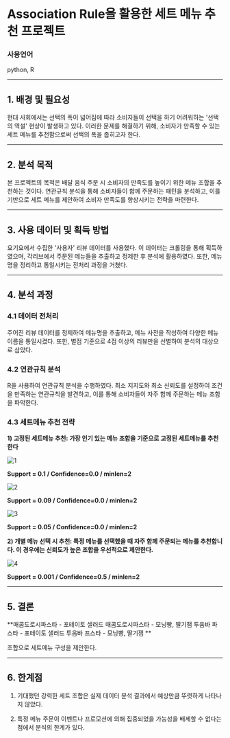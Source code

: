 # Association Rule을 활용한 세트 메뉴 추천 프로젝트

### 사용언어
python, R

---

## 1. 배경 및 필요성
현대 사회에서는 선택의 폭이 넓어짐에 따라 소비자들이 선택을 하기 어려워하는 '선택의 역설' 현상이 발생하고 있다.
이러한 문제를 해결하기 위해, 소비자가 만족할 수 있는 세트 메뉴를 추천함으로써 선택의 폭을 좁히고자 한다.

---

## 2. 분석 목적
본 프로젝트의 목적은 배달 음식 주문 시 소비자의 만족도를 높이기 위한 메뉴 조합을 추천하는 것이다.
연관규칙 분석을 통해 소비자들이 함께 주문하는 패턴을 분석하고, 이를 기반으로 세트 메뉴를 제안하여 소비자 만족도를 향상시키는 전략을 마련한다.

---

## 3. 사용 데이터 및 획득 방법
요기요에서 수집한 '사용자' 리뷰 데이터를 사용했다. 이 데이터는 크롤링을 통해 획득하였으며, 각리브에서 주문된 메뉴들을 추출하고 정제한 후 분석에 활용하였다.
또한, 메뉴명을 정리하고 통일시키는 전처리 과정을 거쳤다.

---

## 4. 분석 과정
### 4.1 데이터 전처리
주어진 리뷰 데이터를 정제하여 메뉴명을 추출하고, 메뉴 사전을 작성하여 다양한 메뉴 이름을 통일시켰다.
또한, 별점 기준으로 4점 이상의 리뷰만을 선별하여 분석의 대상으로 삼았다.


### 4.2 연관규칙 분석
R을 사용하여 연관규칙 분석을 수행하였다. 최소 지지도와 최소 신뢰도를 설정하여 조건을 만족하는 연관규칙을 발견하고, 이를 통해 소비자들이 자주 함께 주문하는 메뉴 조합을 파악한다. 



### 4.3 세트메뉴 추천 전략
**1) 고정된 세트메뉴 추천: 가장 인기 있는 메뉴 조합을 기준으로 고정된 세트메뉴를 추천한다**

![1](https://github.com/user-attachments/assets/b9766a6f-8475-4e7c-8f2e-c4fca26ed6f7)

**Support = 0.1 / Confidence=0.0 / minlen=2**


![2](https://github.com/user-attachments/assets/c1e868c1-8fb2-4433-a8c5-c11370610863)

**Support = 0.09 / Confidence=0.0 / minlen=2**


![3](https://github.com/user-attachments/assets/534353af-c9e1-4c79-86a2-6c2bb4ea1de4)

**Support = 0.05 / Confidence=0.0 / minlen=2**



**2) 개별 메뉴 선택 시 추천: 특정 메뉴를 선택했을 때 자주 함께 주문되는 메뉴를 추천합니다. 이 경우에는 신뢰도가 높은 조합을 우선적으로 제안한다.**

![4](https://github.com/user-attachments/assets/8a04fbab-6527-4106-b369-7dc199371744)
   
**Support = 0.001 / Confidence=0.5 / minlen=2**

---

## 5. 결론 

**매콤도로시파스타 - 포테이토 샐러드
매콤도로시파스타 - 모닝빵, 딸기잼
투움바 파스타 - 포테이토 샐러드
투움바 프스타 - 모닝빵, 딸기잼 **

조합으로 세트메뉴 구성을 제안한다. 


---

## 6. 한계점
1. 기대했던 강력한 세트 조합은 실제 데이터 분석 결과에서 예상만큼 뚜렷하게 나타나지 않았다. 

2. 특정 메뉴 주문이 이벤트나 프로모션에 의해 집중되었을 가능성을 배제할 수 없다는 점에서 분석의 한계가 있다.
